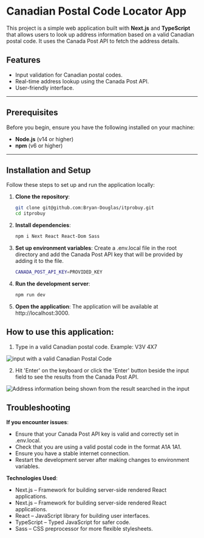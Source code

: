 # Canadian Postal Code Locator App

This project is a simple web application built with **Next.js** and **TypeScript** that allows users to look up address information based on a valid Canadian postal code. It uses the Canada Post API to fetch the address details.

## Features

- Input validation for Canadian postal codes.
- Real-time address lookup using the Canada Post API.
- User-friendly interface.

---

## Prerequisites

Before you begin, ensure you have the following installed on your machine:

- **Node.js** (v14 or higher)
- **npm** (v6 or higher)

---

## Installation and Setup

Follow these steps to set up and run the application locally:

1. **Clone the repository**:
   ```bash
   git clone git@github.com:Bryan-Douglas/itprobuy.git
   cd itprobuy


2. **Install dependencies**:
    ```bash
    npm i Next React React-Dom Sass

3. **Set up environment variables**:
    Create a .env.local file in the root directory and add the Canada Post API key that will be provided by adding it to the file.
    ```bash
    CANADA_POST_API_KEY=PROVIDED_KEY

4. **Run the development server**:
    ```bash
    npm run dev

5. **Open the application**:
    The application will be available at http://localhost:3000.

## How to use this application:

1) Type in a valid Canadian postal code.
    Example: V3V 4X7

![input with a valid Canadian Postal Code](public/Postal_Locator.PNG)

2) Hit 'Enter' on the keyboard or click the 'Enter' button beside the input field to see the results from the Canada Post API.

![Address information being shown from the result searched in the input](public/Postal_Locator_Results.PNG)

## Troubleshooting

**If you encounter issues**:

   - Ensure that your Canada Post API key is valid and correctly set in .env.local.
   - Check that you are using a valid postal code in the format A1A 1A1.
   - Ensure you have a stable internet connection.
   - Restart the development server after making changes to environment variables.

**Technologies Used**:

   - Next.js – Framework for building server-side rendered React applications.
   - Next.js – Framework for building server-side rendered React applications.
   - React – JavaScript library for building user interfaces.
   - TypeScript – Typed JavaScript for safer code.
   - Sass – CSS preprocessor for more flexible stylesheets.